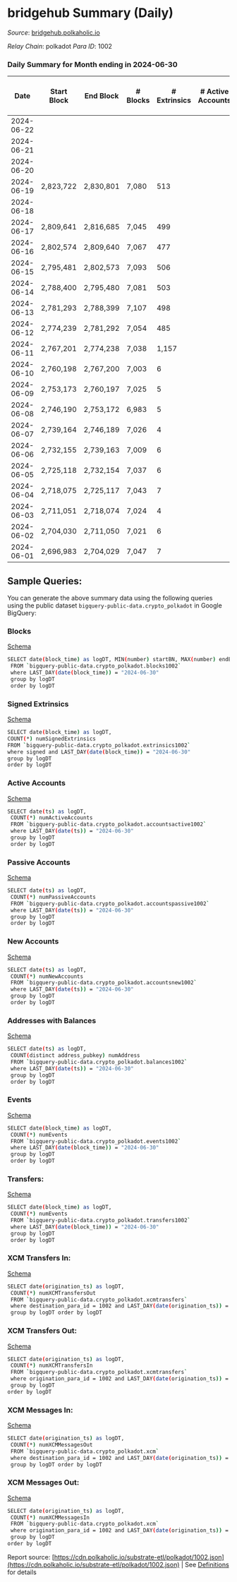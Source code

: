 # bridgehub Summary (Daily)

_Source_: [bridgehub.polkaholic.io](https://bridgehub.polkaholic.io)

*Relay Chain*: polkadot
*Para ID*: 1002



### Daily Summary for Month ending in 2024-06-30


| Date    | Start Block | End Block | # Blocks | # Extrinsics | # Active Accounts | # Passive Accounts | # New Accounts | # Addresses | # Events  | # Transfers ($USD) | # XCM Transfers In ($USD) | # XCM Transfers Out ($USD) | # XCM In | # XCM Out | Issues |
|---------|-------------|-----------|----------|--------------|-------------------|--------------------|----------------|-------------|-----------|--------------------|---------------------------|----------------------------|----------|-----------|--------|
| 2024-06-22 |  |  |  |  |  |  |  | 44 |  |   |   |   |  |  |  |
| 2024-06-21 |  |  |  |  |  |  |  | 44 |  |   |   |   |  |  |  |
| 2024-06-20 |  |  |  |  |  |  |  | 44 |  |   |   |   |  |  |  |
| 2024-06-19 | 2,823,722 | 2,830,801 | 7,080 | 513 |  |  |  | 44 | 37,981 | 6,895  |   |   |  |  |  |
| 2024-06-18 |  |  |  |  |  |  |  |  |  |   |   |   |  |  |  |
| 2024-06-17 | 2,809,641 | 2,816,685 | 7,045 | 499 |  |  |  | 44 | 37,804 | 6,919  |   |   |  |  |  |
| 2024-06-16 | 2,802,574 | 2,809,640 | 7,067 | 477 |  |  |  | 44 | 37,268 | 6,445  |   |   |  |  |  |
| 2024-06-15 | 2,795,481 | 2,802,573 | 7,093 | 506 |  |  |  | 43 | 37,965 | 6,995  |   |   |  |  |  |
| 2024-06-14 | 2,788,400 | 2,795,480 | 7,081 | 503 |  |  |  | 43 | 37,985 | 6,590  |   |   |  |  |  |
| 2024-06-13 | 2,781,293 | 2,788,399 | 7,107 | 498 |  |  |  | 43 | 37,277 | 6,675  |   |   |  |  |  |
| 2024-06-12 | 2,774,239 | 2,781,292 | 7,054 | 485 |  |  |  | 43 | 37,400 | 6,544  |   |   |  |  |  |
| 2024-06-11 | 2,767,201 | 2,774,238 | 7,038 | 1,157 |  |  |  | 42 | 386,535 | 3,652  |   |   |  |  |  |
| 2024-06-10 | 2,760,198 | 2,767,200 | 7,003 | 6 |  |  |  | 41 | 14,140 | 77  |   |   |  |  |  |
| 2024-06-09 | 2,753,173 | 2,760,197 | 7,025 | 5 |  |  |  | 41 | 14,104 | 25  |   |   |  |  |  |
| 2024-06-08 | 2,746,190 | 2,753,172 | 6,983 | 5 |  |  |  | 41 | 14,054 | 45  |   |   |  |  |  |
| 2024-06-07 | 2,739,164 | 2,746,189 | 7,026 | 4 |  |  |  | 41 | 14,076 |   |   |   |  |  |  |
| 2024-06-06 | 2,732,155 | 2,739,163 | 7,009 | 6 |  |  |  | 41 | 14,104 | 53  |   |   |  |  |  |
| 2024-06-05 | 2,725,118 | 2,732,154 | 7,037 | 6 |  |  |  | 41 | 14,223 | 87  |   |   |  |  |  |
| 2024-06-04 | 2,718,075 | 2,725,117 | 7,043 | 7 |  |  |  | 41 | 14,124 |   |   |   |  |  |  |
| 2024-06-03 | 2,711,051 | 2,718,074 | 7,024 | 4 |  |  |  | 41 | 14,072 |   |   |   |  |  |  |
| 2024-06-02 | 2,704,030 | 2,711,050 | 7,021 | 6 |  |  |  | 41 | 14,076 |   |   |   |  |  |  |
| 2024-06-01 | 2,696,983 | 2,704,029 | 7,047 | 7 |  |  |  | 41 | 14,133 |   |   |   |  |  |  |

## Sample Queries:
You can generate the above summary data using the following queries using the public dataset `bigquery-public-data.crypto_polkadot` in Google BigQuery:


### Blocks 

[Schema](https://github.com/colorfulnotion/substrate-etl/blob/main/schema/blocks.json)

```bash
SELECT date(block_time) as logDT, MIN(number) startBN, MAX(number) endBN, COUNT(*) numBlocks 
 FROM `bigquery-public-data.crypto_polkadot.blocks1002`  
 where LAST_DAY(date(block_time)) = "2024-06-30" 
 group by logDT 
 order by logDT
```

### Signed Extrinsics 

[Schema](https://github.com/colorfulnotion/substrate-etl/blob/main/schema/extrinsics.json)

```bash
SELECT date(block_time) as logDT, 
COUNT(*) numSignedExtrinsics 
FROM `bigquery-public-data.crypto_polkadot.extrinsics1002`  
where signed and LAST_DAY(date(block_time)) = "2024-06-30" 
group by logDT 
order by logDT
```

### Active Accounts 

[Schema](https://github.com/colorfulnotion/substrate-etl/blob/main/schema/accountsactive.json)

```bash
SELECT date(ts) as logDT, 
 COUNT(*) numActiveAccounts 
 FROM `bigquery-public-data.crypto_polkadot.accountsactive1002` 
 where LAST_DAY(date(ts)) = "2024-06-30" 
 group by logDT 
 order by logDT
```

### Passive Accounts 

[Schema](https://github.com/colorfulnotion/substrate-etl/blob/main/schema/accountspassive.json)

```bash
SELECT date(ts) as logDT, 
 COUNT(*) numPassiveAccounts 
 FROM `bigquery-public-data.crypto_polkadot.accountspassive1002` 
 where LAST_DAY(date(ts)) = "2024-06-30" 
 group by logDT 
 order by logDT
```

### New Accounts 

[Schema](https://github.com/colorfulnotion/substrate-etl/blob/main/schema/accountsnew.json)

```bash
SELECT date(ts) as logDT, 
 COUNT(*) numNewAccounts 
 FROM `bigquery-public-data.crypto_polkadot.accountsnew1002` 
 where LAST_DAY(date(ts)) = "2024-06-30" 
 group by logDT
 order by logDT
```

### Addresses with Balances 

[Schema](https://github.com/colorfulnotion/substrate-etl/blob/main/schema/balances.json)

```bash
SELECT date(ts) as logDT,
 COUNT(distinct address_pubkey) numAddress 
 FROM `bigquery-public-data.crypto_polkadot.balances1002` 
 where LAST_DAY(date(ts)) = "2024-06-30" 
 group by logDT 
 order by logDT
```

### Events 

[Schema](https://github.com/colorfulnotion/substrate-etl/blob/main/schema/events.json)

```bash
SELECT date(block_time) as logDT, 
 COUNT(*) numEvents 
 FROM `bigquery-public-data.crypto_polkadot.events1002` 
 where LAST_DAY(date(block_time)) = "2024-06-30" 
 group by logDT 
 order by logDT
```

### Transfers:

[Schema](https://github.com/colorfulnotion/substrate-etl/blob/main/schema/transfers.json)

```bash
SELECT date(block_time) as logDT, 
 COUNT(*) numEvents 
 FROM `bigquery-public-data.crypto_polkadot.transfers1002` 
 where LAST_DAY(date(block_time)) = "2024-06-30" 
 group by logDT 
 order by logDT
```

### XCM Transfers In: 

[Schema](https://github.com/colorfulnotion/substrate-etl/blob/main/schema/xcmtransfers.json)

```bash
SELECT date(origination_ts) as logDT, 
 COUNT(*) numXCMTransfersOut 
 FROM `bigquery-public-data.crypto_polkadot.xcmtransfers` 
 where destination_para_id = 1002 and LAST_DAY(date(origination_ts)) = "2024-06-30" 
 group by logDT order by logDT
```

### XCM Transfers Out: 

[Schema](https://github.com/colorfulnotion/substrate-etl/blob/main/schema/xcmtransfers.json)

```bash
SELECT date(origination_ts) as logDT, 
 COUNT(*) numXCMTransfersIn 
 FROM `bigquery-public-data.crypto_polkadot.xcmtransfers` 
 where origination_para_id = 1002 and LAST_DAY(date(origination_ts)) = "2024-06-30" 
 group by logDT 
order by logDT
```

### XCM Messages In: 

[Schema](https://github.com/colorfulnotion/substrate-etl/blob/main/schema/xcm.json)

```bash
SELECT date(origination_ts) as logDT, 
 COUNT(*) numXCMMessagesOut 
 FROM `bigquery-public-data.crypto_polkadot.xcm` 
 where destination_para_id = 1002 and LAST_DAY(date(origination_ts)) = "2024-06-30" 
 group by logDT order by logDT
```

### XCM Messages Out: 

[Schema](https://github.com/colorfulnotion/substrate-etl/blob/main/schema/xcm.json)

```bash
SELECT date(origination_ts) as logDT, 
 COUNT(*) numXCMMessagesIn 
 FROM `bigquery-public-data.crypto_polkadot.xcm` 
 where origination_para_id = 1002 and LAST_DAY(date(origination_ts)) = "2024-06-30" 
 group by logDT 
order by logDT
```


Report source: [https://cdn.polkaholic.io/substrate-etl/polkadot/1002.json](https://cdn.polkaholic.io/substrate-etl/polkadot/1002.json) | See [Definitions](/DEFINITIONS.md) for details
